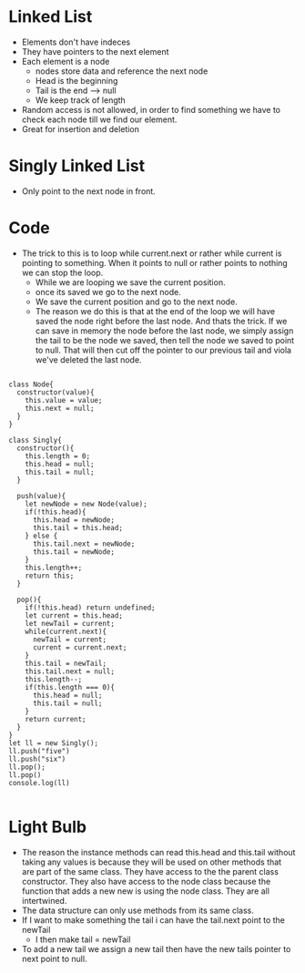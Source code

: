 # Linked List
- Elements don't have indeces
- They have pointers to the next element
- Each element is a node
    - nodes store data and reference the next node
    - Head is the beginning 
    - Tail is the end --> null
    - We keep track of length
- Random access is not allowed, in order to find something we have to check each node till we find our element.
- Great for insertion and deletion

# Singly Linked List
- Only point to the next node in front.

# Code
- The trick to this is to loop while current.next or rather while current is pointing to something. When it points to null or rather points to nothing we can stop the loop. 
  - While we are looping we save the current position.
  - once its saved we go to the next node.
  - We save the current position and go to the next node.
  - The reason we do this is that at the end of the loop we will have saved the node right before the last node. And thats the trick. If we can save in memory the node before the last node, we simply assign the tail to be the node we saved, then tell the node we saved to point to null. That will then cut off the pointer to our previous tail and viola we've deleted the last node.


```

class Node{
  constructor(value){
    this.value = value;
    this.next = null;
  }
}

class Singly{
  constructor(){
    this.length = 0;
    this.head = null;
    this.tail = null;
  }

  push(value){
    let newNode = new Node(value);
    if(!this.head){
      this.head = newNode;
      this.tail = this.head;
    } else {
      this.tail.next = newNode;
      this.tail = newNode;
    }
    this.length++;
    return this;
  }

  pop(){
    if(!this.head) return undefined;
    let current = this.head;
    let newTail = current;
    while(current.next){
      newTail = current;
      current = current.next;
    }
    this.tail = newTail;
    this.tail.next = null;
    this.length--;
    if(this.length === 0){
      this.head = null;
      this.tail = null;
    }
    return current;
  }
}
let ll = new Singly();
ll.push("five")
ll.push("six")
ll.pop();
ll.pop()
console.log(ll)


```

# Light Bulb
- The reason the instance methods can read this.head and this.tail without taking any values is because they will be used on other methods that are part of the same class. They have access to the the parent class constructor. They also have access to the node class because the function that adds a new new is using the node class. They are all intertwined. 
- The data structure can only use methods from its same class.
- If I want to make something the tail i can have the tail.next point to the newTail 
  - I then make tail = newTail
- To add a new tail we assign a new tail then have the new tails pointer to next point to null.